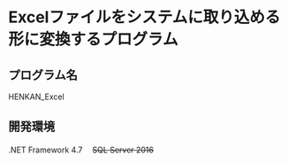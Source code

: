 # Excelファイルをシステムに取り込める形に変換するプログラム

## プログラム名
HENKAN_Excel

## 開発環境
.NET Framework 4.7
　~~SQL Server 2016~~ 
